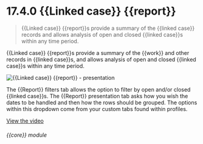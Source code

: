 # 17.4.0    {{Linked case}} {{report}}

> {{Linked case}} {{report}}s provide a summary of the {{linked case}} records and allows analysis of open and closed {{linked case}}s within any time period. 

{{Linked case}} {{report}}s provide a summary of the {{work}} and other records in {{linked case}}s, and allows analysis of open and closed {{linked case}}s within any time period. 

![{{Linked case}} {{report}} - presentation]({{imgpath}}137a.png)

The {{Report}} filters tab allows the option to filter by open and/or closed {{linked case}}s. The {{Report}} presentation tab asks how you wish the dates to be handled and then how the rows should be grouped. The options within this dropdown come from your custom tabs found within profiles. 

[View the video](/help/video/id/32)
###### {{core}} module

